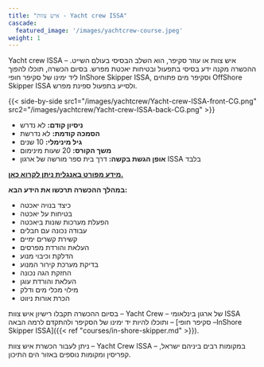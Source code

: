 ```yaml
---
title: "איש צוות - Yacht crew ISSA"
cascade:
  featured_image: '/images/yachtcrew-course.jpeg'
weight: 1
---
```

Yacht crew ISSA – איש צוות או עוזר סקיפר, הוא השלב הבסיסי בעולם השייט. ההכשרה מקנה ידע בסיסי בתפעול ובטיחות יאכטת מפרש. בסיום הכשרה, תוכלו להפוך ליד ימינו של סקיפר חופי InShore Skipper ISSA, וסקיפר מים פתוחים OffShore Skipper ISSA ולסייע בתפעול ספינת מפרש.

{{< side-by-side src1="/images/yachtcrew/Yacht-crew-ISSA-front-CG.png" src2="/images/yachtcrew/Yacht-crew-ISSA-back-CG.png" >}}


- **ניסיון קודם:** לא נדרש
- **הסמכה קודמת:** לא נדרשת
- **גיל מינימלי:** 10 שנים
- **משך הקורס:** 20 שעות מינימום
- **אופן הגשת בקשה:** דרך בית ספר מורשה של ארגון ISSA בלבד

[**מידע מפורט באנגלית ניתן לקרוא כאן.**](https://my.issa.global/en/training-materials/)

**במהלך ההכשרה תרכשו את הידע הבא:**

- כיצד בנויה יאכטה
- בטיחות על יאכטה
- הפעלת מערכות שונות ביאכטה
- עבודה נכונה עם חבלים
- קשירת קשרים ימיים
- העלאת והורדת מפרסים
- הדלקת וכיבוי מנוע
- בדיקת מערכת קירור המנוע
- החזקת הגה נכונה
- העלאת והורדת עוגן
- מילוי מכלי מים ודלק
- הכרת אורות ניווט


בסיום ההכשרה תקבלו רישיון איש צוות – Yacht Crew – של ארגון בינלאומי ISSA ותוכלו להיות יד ימינו של הסקיפר ולהתקדם לרמה הבאה – [סקיפר חופי –InShore Skipper ISSA]({{< ref "courses/in-shore-skipper.md" >}}).

ניתן לעבור הכשרת איש צוות – Yacht Crew ISSA – במקומות רבים ביניהם ישראל, קפריסין ומקומות נוספים באזור הים התיכון.

